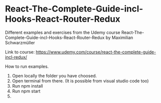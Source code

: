 # React-The-Complete-Guide-incl-Hooks-React-Router-Redux

Different examples and exercises from the Udemy course React-The-Complete-Guide-incl-Hooks-React-Router-Redux by Maximilian Schwarzmüller

Link to course: https://www.udemy.com/course/react-the-complete-guide-incl-redux/

How to run examples.
<ol>
  <li> Open locally the folder you have choosed.</li>
  <li> Open terminal from there. (It is possible from visual studio code too)</li>
  <li> Run npm install</li>
  <li> Run npm start<li>
</ol>
